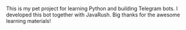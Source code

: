 This is my pet project for learning Python and building Telegram bots.
I developed this bot together with JavaRush.
Big thanks for the awesome learning materials!
